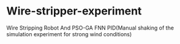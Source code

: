 # Wire-stripper-experiment
Wire Stripping Robot And PSO-GA FNN PID(Manual shaking of the simulation experiment for strong wind conditions)
